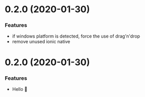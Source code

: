 <a name="0.2.0"></a>

# 0.2.0 (2020-01-30)

### Features

- if windows platform is detected, force the use of drag'n'drop
- remove unused ionic native

<a name="0.2.0"></a>

# 0.2.0 (2020-01-30)

### Features

- Hello 👋
